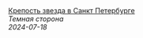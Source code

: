 <!--2024-07-18 17:35:33-->
<div class="yb">
  <a class="nodecor" href="/posts.html?tajny/krepost_zvezda_v_sankt_peterburge">
    <img class="preview" data-videoid="-WGeiy6Kygo" src="https://i2.ytimg.com/vi/-WGeiy6Kygo/hqdefault.jpg" align="middle" alt="">
  </a>
  <div class="inlbl text">
    <a class="nodecor" href="/posts.html?tajny/krepost_zvezda_v_sankt_peterburge">Крепость звезда в Санкт Петербурге</a><br>
    <i class="smaller2">Темная сторона</i><br>
    <i class="smaller3">2024-07-18</i>
  </div>
</div>
